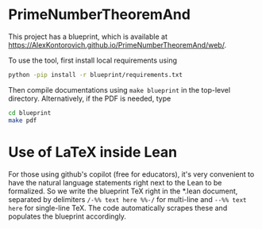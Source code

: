 # PrimeNumberTheoremAnd

This project has a blueprint, which is available at <https://AlexKontorovich.github.io/PrimeNumberTheoremAnd/web/>.

To use the tool, first install local requirements using
```sh
python -pip install -r blueprint/requirements.txt
```

Then compile documentations using `make blueprint` in the top-level directory. Alternatively, if the PDF is needed, type
```sh
cd blueprint
make pdf
```

# Use of LaTeX inside Lean

For those using github's copilot (free for educators), it's very convenient to have the natural language statements
right next to the Lean to be formalized. So we write the blueprint TeX right in the *.lean document, separated by
delimiters `/-%% text here %%-/` for multi-line and `--%% text here` for single-line TeX. The code automatically
scrapes these and populates the blueprint accordingly.
